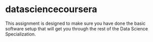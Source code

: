 # datasciencecoursera
This assignment is designed to make sure you have done the basic software setup that will get you through the rest of the Data Science Specialization.
